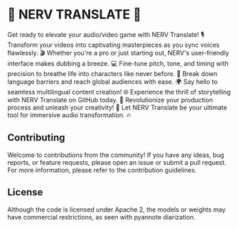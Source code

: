# 🎥 NERV TRANSLATE 🎴

Get ready to elevate your audio/video game with NERV Translate! 🎙️ Transform your videos into captivating masterpieces as you sync voices flawlessly. 🎬 Whether you're a pro or just starting out, NERV's user-friendly interface makes dubbing a breeze. 💻 Fine-tune pitch, tone, and timing with precision to breathe life into characters like never before. 🌟 Break down language barriers and reach global audiences with ease. 🌍 Say hello to seamless multilingual content creation! 🌐 Experience the thrill of storytelling with NERV Translate on GitHub today. 🚀 Revolutionize your production process and unleash your creativity! 🎉 Let NERV Translate be your ultimate tool for immersive audio transformation. 🔥


## Contributing
Welcome to contributions from the community! If you have any ideas, bug reports, or feature requests, please open an issue or submit a pull request. For more information, please refer to the contribution guidelines.


## License
Although the code is licensed under Apache 2, the models or weights may have commercial restrictions, as seen with pyannote diarization.
